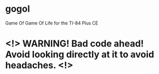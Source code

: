 # gogol
Game Of Game Of Life for the TI-84 Plus CE

# <!> WARNING! Bad code ahead! Avoid looking directly at it to avoid headaches. <!>
